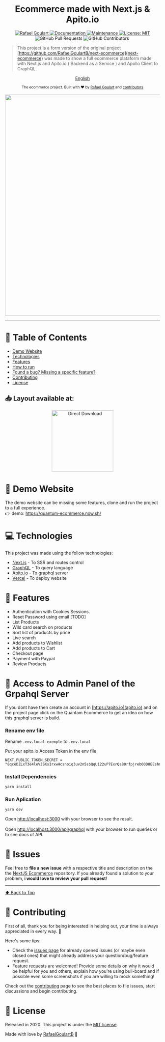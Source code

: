 <h1 align="center">Ecommerce made with Next.js & Apito.io</h1>

<p align="center">	
   <a href="https://www.linkedin.com/in/rafael-goulartb/">
      <img alt="Rafael Goulart" src="https://img.shields.io/badge/-RafaelGoulartB-03B0E8?style=flat&logo=Linkedin&logoColor=white" />
   </a>
  <a href="https://github.com/RafaelGoulartB/next-ecommerce#readme">
    <img alt="Documentation" src="https://img.shields.io/badge/documentation-yes-03B0E8.svg" target="_blank" />
  </a>
  <a href="https://github.com/RafaelGoulartB/next-ecommerce/graphs/commit-activity">
    <img alt="Maintenance" src="https://img.shields.io/badge/Maintained%3F-yes-03B0E8.svg" target="_blank" />
  </a>
  <a href="https://github.com/RafaelGoulartB/next-ecommerce/blob/master/LICENSE">
    <img alt="License: MIT" src="https://img.shields.io/badge/License-MIT-03B0E8.svg" target="_blank" />
  </a>
  <img alt="GitHub Pull Requests" src="https://img.shields.io/github/issues-pr/RafaelGoulartB/next-ecommerce?color=03B0E8" />
  <img alt="GitHub Contributors" src="https://img.shields.io/github/contributors/RafaelGoulartB/next-ecommerce?color=03B0E8" />
  <img alt="" src="https://img.shields.io/github/repo-size/RafaelGoulartB/next-ecommerce?color=03B0E8" />
</p>

> This project is a form version of the original project [https://github.com/RafaelGoulartB/next-ecommerce](next-ecommerce) was made to show a full ecommerce plataform made with Next.js and Apito.io ( Backend as a Service ) and Apollo Client to GraphQL.

<p align="center">
    <a href="README.md">English</a>
 </p>

<div align="center">
  <sub>The ecommerce project. Built with ❤︎ by
    <a href="https://github.com/RafaelGoulartB">Rafael Goulart</a> and
    <a href="https://github.com/RafaelGoulartB/next-ecommerce/graphs/contributors">
      contributors
    </a>
  </sub>
</div>

<br />
<div align="center">
  <img src="https://github.com/RafaelGoulartB/Ecommerce-Quantum/blob/master/Ecommerce.jpg" width="720">
</div>

---

# :pushpin: Table of Contents

* [Demo Website](#eyes-demo-website)
* [Technologies](#computer-technologies)
* [Features](#rocket-features)
* [How to run](#construction_worker-how-to-run)
* [Found a bug? Missing a specific feature?](#bug-issues)
* [Contributing](#tada-contributing)
* [License](#closed_book-license)

## 📥 Layout available at:
<p align="center">
    <a title="Acess Figma Web" href="https://www.figma.com/file/fDLkOXAz4k3ILWb8PoDivJZF/E-Commerce-Quantum?node-id=0%3A1">
        <img alt="Direct Download" src="https://img.shields.io/badge/Acess Figma Web-black?style=flat-square&logo=figma&logoColor=red" width="200px" />
    </a>
</p>

# :eyes: Demo Website
The demo website can be missing some features, clone and run the project to a full experience. <br>
👉  demo: https://quantum-ecommerce.now.sh/

# :computer: Technologies
This project was made using the follow technologies:

* [Next.js](https://nextjs.org/) - To SSR and routes control     
* [GraphQL](https://graphql.org/) - To query language     
* [Apito.io](https://apito.io) - To graphql server       
* [Vercel](https://vercel.com/) - To deploy website     

# :rocket: Features

- Authentication with Cookies Sessions.
- Reset Password using email [TODO]
- List Products
- Wild card search on products
- Sort list of products by price
- Live search
- Add products to Wishlist
- Add products to Cart
- Checkout page
- Payment with Paypal
- Review Products
  
# :construction_worker: Access to Admin Panel of the Grpahql Server 
If you dont have then create an account in [https://apito.io](apito.io) and on the project page click on the Quantam Ecommerce to get an idea on 
how this graphql server is build.

### Rename env file
Rename `.env.local-exemple` to `.env.local`

Put your apito.io Access Token in the env file

```
NEXT_PUBLIC_TOKEN_SECRET = "8qceDZLxT3e4leVJSKsIrxwHcsnoiq3uv2n5sbQqU122uP7ExrQs80rfpjreb0OD8EEshmABRlvNeW3DcOTQWv6Xs58drNYMhgBenF4ZEPjWJ4YDWMb7WTPd6QzP2inMkxgEHyVCU8UgS8BXu0sYgWlYz6jPLQbdSUIYn8p"
```

### Install Dependencies
```bash
yarn install
```

### Run Aplication
```bash 
yarn dev 
```

Open [http://localhost:3000](http://localhost:3000) with your browser to see the result.
<br>
<br>
Open [http://localhost:3000/api/graphql](http://localhost:3000/api/graphql) with your browser to run queries or to see docs of API.


# :bug: Issues

Feel free to **file a new issue** with a respective title and description on the the [NextJS Ecommerce](https://github.com/RafaelGoulartB/next-ecommerce/issues) repository. If you already found a solution to your problem, **i would love to review your pull request**!


---


[⬆ Back to Top](#pushpin-table-of-contents)



# :tada: Contributing
First of all, thank you for being interested in helping out, your time is always appreciated in every way. :100:

Here's some tips:

* Check the [issues page](https://github.com/RafaelGoulartB/next-ecommerce/issues) for already opened issues (or maybe even closed ones) that might already address your question/bug/feature request.
* Feature requests are welcomed! Provide some details on why it would be helpful for you and others, explain how you're using bull-board and if possible even some screenshots if you are willing to mock something!

Check out the [contributing](./CONTRIBUTING.md) page to see the best places to file issues, start discussions and begin contributing.

# :closed_book: License

Released in 2020.
This project is under the [MIT license](./LICENSE).

Made with love by [RafaelGoulartB](https://github.com/RafaelGoulartB) 🚀
